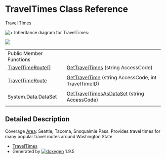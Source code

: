 # TravelTimes Class Reference

[Travel Times](group___travel_times.html)

![+](closed.png) Inheritance diagram for TravelTimes:

![](class_travel_times.png)

|  |  |
| --- | --- |
| Public Member Functions | |
| [TravelTimeRoute](class_travel_time_route.html)[] | [GetTravelTimes](group___travel_times.html#ga3e09f2ed74a68bda3935d456a26d946e) (string AccessCode) |
|  | |
| [TravelTimeRoute](class_travel_time_route.html) | [GetTravelTime](group___travel_times.html#ga847ae9e72d8285051a2d43945ec6ce71) (string AccessCode, int TravelTimeID) |
|  | |
| System.Data.DataSet | [GetTravelTimesAsDataSet](group___travel_times.html#ga8f08b930d674540c5fac9f3c6acbecd2) (string AccessCode) |
|  | |

## Detailed Description

Coverage [Area](class_area.html "List of map areas available for traffic alert queries"): Seattle, Tacoma, Snoqualmie Pass. Provides travel times for many popular travel routes around Washington State.

* [TravelTimes](class_travel_times.html)
* Generated by [![doxygen](doxygen.svg)](https://www.doxygen.org/index.html) 1.9.5
